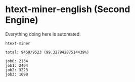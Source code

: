 # htext-miner-english (Second Engine)

Everything doing here is automated.

```
htext-miner

total: 9459/9523 (99.32794287514439%)

job0: 2134
job1: 2404
job2: 3223
job3: 1698
```